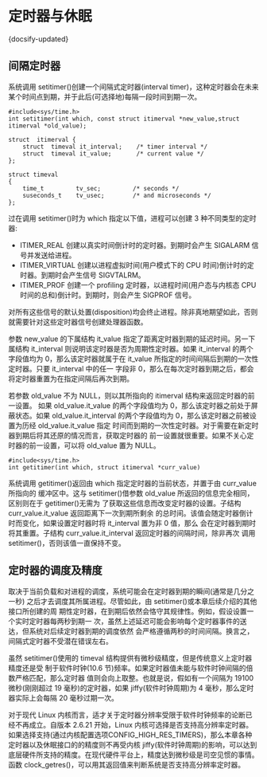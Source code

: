 # 定时器与休眠
{docsify-updated}

## 间隔定时器
系统调用 setitimer()创建一个间隔式定时器(interval timer)，这种定时器会在未来某个时间点到期，并于此后(可选择地)每隔一段时间到期一次。
```
#include<sys/time.h>
int setitimer(int which, const struct itimerval *new_value,struct itimerval *old_value);

struct  itimerval {
	struct  timeval it_interval;    /* timer interval */
	struct  timeval it_value;       /* current value */
};

struct timeval
{
	time_t         tv_sec;         /* seconds */
    suseconds_t    tv_usec;        /* and microseconds */
};
```
过在调用 setitimer()时为 which 指定以下值，进程可以创建 3 种不同类型的定时器:
+ ITIMER_REAL
  创建以真实时间倒计时的定时器。到期时会产生 SIGALARM 信号并发送给进程。
+ ITIMER_VIRTUAL
  创建以进程虚拟时间(用户模式下的 CPU 时间)倒计时的定时器。到期时会产生信号 SIGVTALRM。
+ ITIMER_PROF
  创建一个 profiling 定时器，以进程时间(用户态与内核态 CPU 时间的总和)倒计时。到期时，则会产生 SIGPROF 信号。

对所有这些信号的默认处置(disposition)均会终止进程。除非真地期望如此，否则就需要针对这些定时器信号创建处理器函数。

参数 new_value 的下属结构 it_value 指定了距离定时器到期的延迟时间。另一下属结构 it_interval 则说明该定时器是否为周期性定时器。如果 it_interval 的两个字段值均为 0，那么该定时器就属于在 it_value 所指定的时间间隔后到期的一次性定时器。只要 it_interval 中的任一 字段非 0，那么在每次定时器到期之后，都会将定时器重置为在指定间隔后再次到期。

若参数 old_value 不为 NULL，则以其所指向的 itimerval 结构来返回定时器的前一设置。 如果 old_value.it_value 的两个字段值均为 0，那么该定时器之前处于屏蔽状态。如果 old_value.it_interval 的两个字段值均为 0，那么该定时器之前被设置为历经 old_value.it_value 指定 时间而到期的一次性定时器。对于需要在新定时器到期后将其还原的情况而言，获取定时器的 前一设置就很重要。如果不关心定时器的前一设置，可以将 old_value 置为 NULL。

```
#include<sys/time.h>
int getitimer(int which, struct itimerval *curr_value)
```
系统调用 getitimer()返回由 which 指定定时器的当前状态，并置于由 curr_value 所指向的 缓冲区中。这与 setitimer()借参数 old_value 所返回的信息完全相同，区别则在于 getitimer()无需为 了获取这些信息而改变定时器的设置。子结构 curr_value.it_value 返回距离下一次到期所剩余 的总时间。该值会随定时器倒计时而变化，如果设置定时器时将 it_interval 置为非 0 值，那么 会在定时器到期时将其重置。子结构 curr_value.it_interval 返回定时器的间隔时间，除非再次 调用 setitimer()，否则该值一直保持不变。

## 定时器的调度及精度
取决于当前负载和对进程的调度，系统可能会在定时器到期的瞬间(通常是几分之一秒) 之后才去调度其所属进程。尽管如此，由 setitimer()或本章后续介绍的其他接口所创建的周 期性定时器，在到期后依然会恪守其规律性。例如，假设设置一个实时定时器每两秒到期一 次，虽然上述延迟可能会影响每个定时器事件的送达，但系统对后续定时器到期的调度依然 会严格遵循两秒的时间间隔。换言之，间隔式定时器不受潜在错误左右。

虽然 setitimer()使用的 timeval 结构提供有微秒级精度，但是传统意义上定时器精度还是受 制于软件时钟(10.6 节)频率。如果定时器值未能与软件时钟间隔的倍数严格匹配，那么定时器 值则会向上取整。也就是说，假如有一个间隔为 19100 微秒(刚刚超过 19 毫秒)的定时器，如果 jiffy(软件时钟周期)为 4 毫秒，那么定时器实际上会每隔 20 毫秒过期一次。

对于现代 Linux 内核而言，适才关于定时器分辨率受限于软件时钟频率的论断已经不再成立。自版本 2.6.21 开始，Linux 内核可选择是否支持高分辨率定时器。如果选择支持(通过内核配置选项CONFIG_HIGH_RES_TIMERS)，那么本章各种定时器以及休眠接口的的精度则不再受内核 jiffy(软件时钟周期)的影响，可以达到底层硬件所支持的精度。在现代硬件平台上，精度达到微秒级是司空见惯的事情。函数 clock_getres()，可以用其返回值来判断系统是否支持高分辨率定时器。